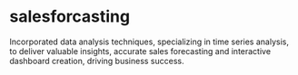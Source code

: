 # salesforcasting
Incorporated data analysis techniques, specializing in time series analysis, to deliver valuable insights, accurate sales forecasting and interactive dashboard creation, driving business success.
